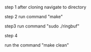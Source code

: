 step 1 
after cloning navigate to directory


step 2 
run command "make"

step3 
run command "sudo ./ringbuf"



step 4

run the command "make clean"